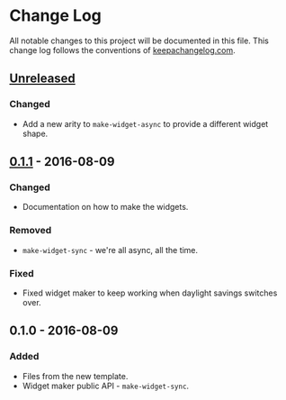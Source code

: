 # Change Log
All notable changes to this project will be documented in this file. This change log follows the conventions of [keepachangelog.com](http://keepachangelog.com/).

## [Unreleased]
### Changed
- Add a new arity to `make-widget-async` to provide a different widget shape.

## [0.1.1] - 2016-08-09
### Changed
- Documentation on how to make the widgets.

### Removed
- `make-widget-sync` - we're all async, all the time.

### Fixed
- Fixed widget maker to keep working when daylight savings switches over.

## 0.1.0 - 2016-08-09
### Added
- Files from the new template.
- Widget maker public API - `make-widget-sync`.

[Unreleased]: https://github.com/your-name/dirty-business/compare/0.1.1...HEAD
[0.1.1]: https://github.com/your-name/dirty-business/compare/0.1.0...0.1.1
